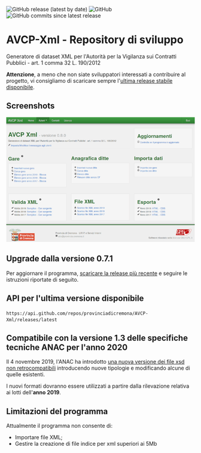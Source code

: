 ![GitHub release (latest by date)](https://img.shields.io/github/v/release/provinciadicremona/AVCP-Xml?label=Last%20Release)
![GitHub](https://img.shields.io/github/license/provinciadicremona/AVCP-Xml)
![GitHub commits since latest release](https://img.shields.io/github/commits-since/provinciadicremona/AVCP-Xml/latest)


# AVCP-Xml - Repository di sviluppo
Generatore di dataset XML per l'Autorità per la Vigilanza sui Contratti Pubblici - art. 1 comma 32 L. 190/2012

**Attenzione**, a meno che non siate sviluppatori interessati a contribuire al progetto, vi consigliamo di scaricare sempre l'[ultima release stabile disponibile](https://github.com/provinciadicremona/AVCP-Xml/releases/latest).

## Screenshots
![Homepage del programma](./screenshots/home080.png)

## Upgrade dalla versione 0.7.1
Per aggiornare il programma, [scaricare la release più recente](https://github.com/provinciadicremona/AVCP-Xml/releases/latest) e seguire le istruzioni riportate di seguito.

## API per l'ultima versione disponibile
`https://api.github.com/repos/provinciadicremona/AVCP-Xml/releases/latest`

## Compatibile con la versione 1.3 delle specifiche tecniche ANAC per l'anno 2020
Il 4 novembre 2019, l'ANAC ha introdotto [una nuova versione dei file xsd non retrocompatibili](http://www.anticorruzione.it/portal/public/classic/Servizi/ServiziOnline/DichiarazioneAdempLegge190) introducendo nuove tipologie e modificando alcune di quelle esistenti.

I nuovi formati dovranno essere utilizzati a partire dalla rilevazione relativa ai lotti dell'**anno 2019**.

## Limitazioni del programma
Attualmente il programma non consente di:

* Importare file XML;
* Gestire la creazione di file indice per xml superiori ai 5Mb
